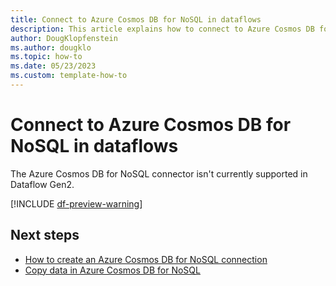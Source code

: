 ```yaml
---
title: Connect to Azure Cosmos DB for NoSQL in dataflows
description: This article explains how to connect to Azure Cosmos DB for NoSQL in dataflows.
author: DougKlopfenstein
ms.author: dougklo
ms.topic: how-to
ms.date: 05/23/2023
ms.custom: template-how-to 
---
```


# Connect to Azure Cosmos DB for NoSQL in dataflows

The Azure Cosmos DB for NoSQL connector isn't currently supported in Dataflow Gen2.

[!INCLUDE [df-preview-warning](includes/data-factory-preview-warning)]

## Next steps

- [How to create an Azure Cosmos DB for NoSQL connection](connector-azure-cosmosdb-for-nosql.md)
- [Copy data in Azure Cosmos DB for NoSQL](connector-azure-cosmosdb-for-nosql-copy-activity.md)
